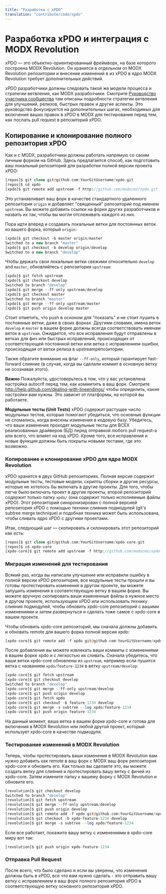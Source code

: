 ```yaml
---
title: "Разработка c xPDO"
translation: "contribute/code/xpdo"
---
```


# Разработка xPDO и интеграция с MODX Revolution

xPDO — это объектно-ориентированный фреймворк, на базе которого построена MODX Revolution. Он хранится в отдельном от MODX Revolution репозитории и внесение изменений в из xPDO в ядро MODX Revolution требует дополнительных действий.

xPDO разработчики должны следовать такой же модели процесса и стратегии ветвления, как MODX разработчики. Смотрите [Руководство участника сообщества](/display/community/MODx+GitHub+Contributor%27s+Guide "Руководство участника сообщества") там описаны подробности стратегии ветвления для улучшений, релизов, быстрых правок и другие аспекты. Это руководство фокусируется на дополнительных шагах, необходимых для включения ваших правок в xPDO в MODX для тестирования перед тем, как послать pull request в репозиторий xPDO.

## Копирование и клонирование полного репозитория xPDO

Как и с MODX, разработчики должны работать напрямую со своим личным форком на GitHub. Здесь предлагается способ, как подготовить ваш локальный репозиторий для разработки полной версии проекта xPDO:

``` php
[repos]$ git clone git@github.com:YourGitUsername/xpdo.git
[repos]$ cd xpdo
[xpdo]$ git remote add upstream -f http://github.com/modxcms/xpdo.git
```

Это устанавливает ваш форк в качестве стандартного удаленного репозитория `origin` и добавляет "священный" репозиторий под именем `upstream`. Вы можете добавить ссылки на форки других разработчиков и назвать их так, чтобы вы могли отслеживать каждого из них.

Пора идти вперед и создавать локальные ветки для постоянных веток из вашего форка, который  `origin`:

``` php
[xpdo]$ git checkout -b master origin/master
Switched to a new branch "master"
[xpdo]$ git checkout -b develop origin/develop
Switched to a new branch "develop"
```

Чтобы держать свои локальные ветки свежими относительно `develop` and `master`, обновляйтесь с репозитория `upstream`:

``` php
[xpdo]$ git fetch upstream
[xpdo]$ git checkout develop
Switched to branch "develop"
[xpdo]$ git merge --ff-only upstream/develop
[xpdo]$ git checkout master
Switched to branch "master"
[xpdo]$ git merge --ff-only upstream/master
[xpdo]$ git push origin develop master
```

Стоит отметить, что push в осноном для "показать" и не стоит пушить в постоянные ветки, даже в своих форках. Другими словами, имена веток `develop` и `master` в вашем форке должны всегда соответствовать именам веток в `upstream`. Ожидается, что все исправления будут отправлены в ветках для фич или быстрых исправлений, происходящих от соответствующей постоянной ветки или ветка с исправлением ошибки, происходящая от ветки релиза в upstreamрепозитории.

Также обратите внимание на флаг `--ff-only`, который гарантирует fast-forward слияние (в случае, когда вы сделали коммит в основную ветку не осознавая этого).

**Важно**
Пожалуйста, удостоверьтесь в том, что у вас установлена настройка autocrlf перед тем, как коммитить в ваш форк. Смотрите <http://help.github.com/dealing-with-lineendings/> чтобы определить, какие настройки вам нужны. Это зависит от платформы, на которой вы работаете.

**Модульные тесты (Unit Tests)**
xPDO содержит растущее число модульных тестов, которые помогают убедиться, что основные функции не сломались, когда внесены изменения в кодовую базу. Убедитесь, что ваши изменения проходят модульные тесты для ВСЕХ реализованных драйверов (БД) перед отправкой любого pull request-а или всего, что влияет на код xPDO. Кроме того, все исправления и новые функции должны быть покрыты новыми тестами, где это возможно.

### Копирование и клонирование xPDO для ядра MODX Revolution

xPDO хранится в двух GitHub репозиториях. Полная версия содержит модульные тесты, тестовые модели, скрипты сборки и другие ресурсы, которые не хотелось бы включать в другие проекты. Для того, чтобы легче было включать проект в другие проекты, второй репозиторий содержит только папку `xpdo/` (она содержит только исполняемые файлы xPDO). Этот репозиторий синхронизирован с полной версией репозитория xPDO с помощью техники слияния подмодулей (git's subtree merge technique) и подобная техника может быть использована, чтобы сливать ядро xPDO с другими проектами.

Итак, следующий шаг — скопировать и склонировать этот репозиторий как есть:

``` php
[repos]$ git clone git@github.com:YourGitUsername/xpdo-core.git
[repos]$ cd xpdo-core
[xpdo-core]$ git remote add upstream -f http://github.com/modxcms/xpdo-core.git
```

### Миграция изменений для тестирования

Всякий раз, когда вы написали улучшение или исправили ошибку в полной версии xPDO репозитория, все модульные тесты прошли и вы готовы протестировать изменения в другом проекте, вы можете запушить изменения в соответствующую ветку в вашем форке. Вы можете вручную скопировать ваши измененные файлы в нужное место в другом проекте, использующем xPDO или использовать технику слияния подмодулей, чтобы обновить xpdo-core репозиторий с вашими изменениями и затем развернуться и сделать тоже самое с xpdo-core в вашем проекте.

Чтобы обновить xpdo-core репозиторий, мы сначала должны добавить и обновить remote для вашего форка полной версии xpdo:

``` php
[xpdo-core]$ git remote add -f xpdo git@github.com:YourGitUsername/xpdo.git
```

После добавления вы можете извлекать ваши коммиты с изменениями в вашем форке xpdo и с легкостью их сливать. Сначала убедитесь, что ваши ветки xpdo-core обновлены из `upstream`, например если пушится ветка с названием `xpdo/feature-1234` в ветку `upstream/develop`:

``` php
[xpdo-core]$ git fetch upstream
[xpdo-core]$ git checkout develop
Switched to branch "develop"
[xpdo-core]$ git merge --ff-only upstream/develop
[xpdo-core]$ git push origin develop
[xpdo-core]$ git fetch xpdo
[xpdo-core]$ git checkout -b feature-1234 develop
[xpdo-core]$ git merge -s subtree --log xpdo/feature-1234
[xpdo-core]$ git push origin feature-1234
```

На данный момент, ваша ветка в вашем форке xpdo-core и готова для включения в MODX Revolution или любой другой проект, который использует xpdo-core в качестве подмодуля.

### Тестирование изменений в MODX Revolution

Теперь, чтобы протестировать ваши изменения в MODX Revolution вам нужно добавить как remote в ваш форк с MODX ваш форк репозитория xpdo-core и обновить его. Как только вы сделаете это, вы можете создать ветку для слияния и протестировать вашу ветку с фичей из xpdo-core. Затем измените папку к вашему форку с MODX Revolution и обновите его.

``` php
[revolution]$ git checkout develop
Switched to branch "develop"
[revolution]$ git fetch upstream
[revolution]$ git merge --ff-only upstream/develop
[revolution]$ git push origin develop
[revolution]$ git remote add -f xpdo git@github.com:YourGitUsername/xpdo-core.git
[revolution]$ git checkout -b xpdo-feature-1234 develop
[revolution]$ git merge -s subtree --log xpdo/feature-1234
```

Если все работает, покажите вашу ветку с изменениями в xpdo-core миру вот так:

``` php
[revolution]$ git push origin xpdo-feature-1234
```

### Отправка Pull Request

После всего, что было сделано и если вы уверены, что изменения должны быть в xPDO, все что вам нужно сделать - это отправить вашу ветку с исправлением в ваш форк полного репозитория xPDO в соответствующую ветку основного репозитория xPDO.
